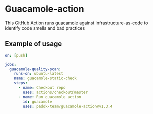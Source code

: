 # Guacamole-action

This GitHub Action runs [guacamole](https://github.com/padok-team/guacamole) against infrastructure-as-code to identify code smells and bad practices

## Example of usage

```yaml
on: [push]

jobs:
  guacamole-quality-scan:
    runs-on: ubuntu-latest
    name: guacamole-static-check
    steps:
      - name: Checkout repo
        uses: actions/checkout@master
      - name: Run guacamole action
        id: guacamole
        uses: padok-team/guacamole-action@v1.3.4
```

